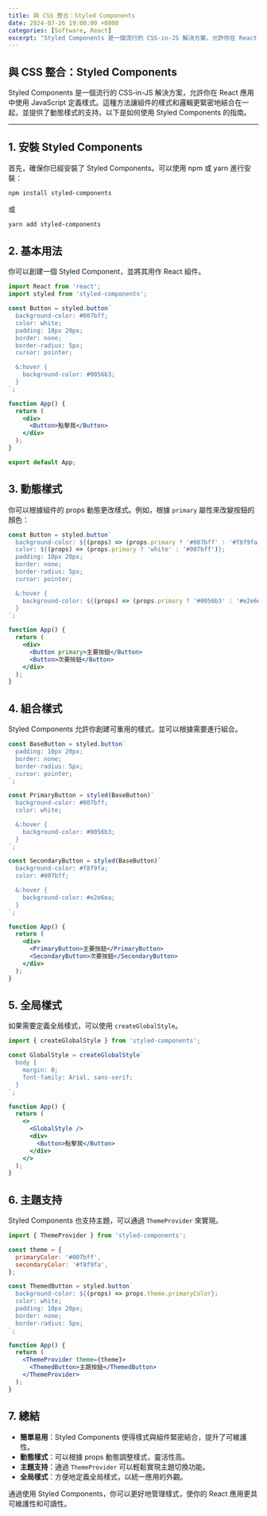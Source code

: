 ```yaml
---
title: 與 CSS 整合：Styled Components
date: 2024-07-26 19:00:00 +0800
categories: [Software, React]
excerpt: "Styled Components 是一個流行的 CSS-in-JS 解決方案，允許你在 React 應用中使用 JavaScript 定義樣式。這種方法讓組件的樣式和邏輯更緊密地結合在一起，並提供了動態樣式的支持"
---
```


## 與 CSS 整合：Styled Components

Styled Components 是一個流行的 CSS-in-JS 解決方案，允許你在 React 應用中使用 JavaScript 定義樣式。這種方法讓組件的樣式和邏輯更緊密地結合在一起，並提供了動態樣式的支持。以下是如何使用 Styled Components 的指南。

---

## 1. 安裝 Styled Components

首先，確保你已經安裝了 Styled Components。可以使用 npm 或 yarn 進行安裝：

```bash
npm install styled-components
```

或

```bash
yarn add styled-components
```

## 2. 基本用法

你可以創建一個 Styled Component，並將其用作 React 組件。

```jsx
import React from 'react';
import styled from 'styled-components';

const Button = styled.button`
  background-color: #007bff;
  color: white;
  padding: 10px 20px;
  border: none;
  border-radius: 5px;
  cursor: pointer;

  &:hover {
    background-color: #0056b3;
  }
`;

function App() {
  return (
    <div>
      <Button>點擊我</Button>
    </div>
  );
}

export default App;
```

## 3. 動態樣式

你可以根據組件的 props 動態更改樣式。例如，根據 `primary` 屬性來改變按鈕的顏色：

```jsx
const Button = styled.button`
  background-color: ${(props) => (props.primary ? '#007bff' : '#f8f9fa')};
  color: ${(props) => (props.primary ? 'white' : '#007bff')};
  padding: 10px 20px;
  border: none;
  border-radius: 5px;
  cursor: pointer;

  &:hover {
    background-color: ${(props) => (props.primary ? '#0056b3' : '#e2e6ea')};
  }
`;

function App() {
  return (
    <div>
      <Button primary>主要按鈕</Button>
      <Button>次要按鈕</Button>
    </div>
  );
}
```

## 4. 組合樣式

Styled Components 允許你創建可重用的樣式，並可以根據需要進行組合。

```jsx
const BaseButton = styled.button`
  padding: 10px 20px;
  border: none;
  border-radius: 5px;
  cursor: pointer;
`;

const PrimaryButton = styled(BaseButton)`
  background-color: #007bff;
  color: white;

  &:hover {
    background-color: #0056b3;
  }
`;

const SecondaryButton = styled(BaseButton)`
  background-color: #f8f9fa;
  color: #007bff;

  &:hover {
    background-color: #e2e6ea;
  }
`;

function App() {
  return (
    <div>
      <PrimaryButton>主要按鈕</PrimaryButton>
      <SecondaryButton>次要按鈕</SecondaryButton>
    </div>
  );
}
```

## 5. 全局樣式

如果需要定義全局樣式，可以使用 `createGlobalStyle`。

```jsx
import { createGlobalStyle } from 'styled-components';

const GlobalStyle = createGlobalStyle`
  body {
    margin: 0;
    font-family: Arial, sans-serif;
  }
`;

function App() {
  return (
    <>
      <GlobalStyle />
      <div>
        <Button>點擊我</Button>
      </div>
    </>
  );
}
```

## 6. 主題支持

Styled Components 也支持主題，可以通過 `ThemeProvider` 來實現。

```jsx
import { ThemeProvider } from 'styled-components';

const theme = {
  primaryColor: '#007bff',
  secondaryColor: '#f8f9fa',
};

const ThemedButton = styled.button`
  background-color: ${(props) => props.theme.primaryColor};
  color: white;
  padding: 10px 20px;
  border: none;
  border-radius: 5px;
`;

function App() {
  return (
    <ThemeProvider theme={theme}>
      <ThemedButton>主題按鈕</ThemedButton>
    </ThemeProvider>
  );
}
```

## 7. 總結

- **簡單易用**：Styled Components 使得樣式與組件緊密結合，提升了可維護性。
- **動態樣式**：可以根據 props 動態調整樣式，靈活性高。
- **主題支持**：通過 `ThemeProvider` 可以輕鬆實現主題切換功能。
- **全局樣式**：方便地定義全局樣式，以統一應用的外觀。

通過使用 Styled Components，你可以更好地管理樣式，使你的 React 應用更具可維護性和可讀性。
